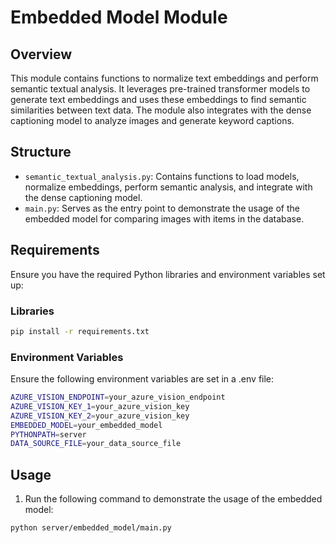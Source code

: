 # Embedded Model Module

## Overview
This module contains functions to normalize text embeddings and perform semantic textual analysis. It leverages pre-trained transformer models to generate text embeddings and uses these embeddings to find semantic similarities between text data. The module also integrates with the dense captioning model to analyze images and generate keyword captions.

## Structure
- `semantic_textual_analysis.py`: Contains functions to load models, normalize embeddings, perform semantic analysis, and integrate with the dense captioning model.
- `main.py`: Serves as the entry point to demonstrate the usage of the embedded model for comparing images with items in the database.

## Requirements
Ensure you have the required Python libraries and environment variables set up:

### Libraries
```sh
pip install -r requirements.txt
```

### Environment Variables
Ensure the following environment variables are set in a .env file:
```sh
AZURE_VISION_ENDPOINT=your_azure_vision_endpoint
AZURE_VISION_KEY_1=your_azure_vision_key
AZURE_VISION_KEY_2=your_azure_vision_key
EMBEDDED_MODEL=your_embedded_model
PYTHONPATH=server
DATA_SOURCE_FILE=your_data_source_file
```

## Usage
1. Run the following command to demonstrate the usage of the embedded model:
```sh
python server/embedded_model/main.py
```
